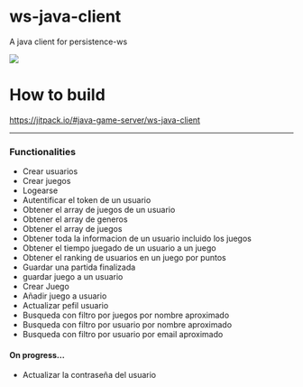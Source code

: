 # ws-java-client
A java client for persistence-ws

[![](https://jitpack.io/v/java-game-server/ws-java-client.svg)](https://jitpack.io/#java-game-server/ws-java-client)

# How to build
https://jitpack.io/#java-game-server/ws-java-client

***

### Functionalities
* Crear usuarios
* Crear juegos
* Logearse
* Autentificar el token de un usuario
* Obtener el array de juegos de un usuario
* Obtener el array de generos
* Obtener el array de juegos
* Obtener toda la informacion de un usuario incluido los juegos
* Obtener el tiempo juegado de un usuario a un juego
* Obtener el ranking de usuarios en un juego por puntos
* Guardar una partida finalizada
* guardar juego a un usuario
* Crear Juego
* Añadir juego a usuario
* Actualizar pefil usuario
* Busqueda con filtro por juegos por nombre aproximado
* Busqueda con filtro por usuario por nombre aproximado
* Busqueda con filtro por usuario por email aproximado

#### On progress...
* Actualizar la contraseña del usuario


